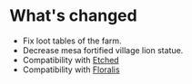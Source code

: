 # What's changed

+ Fix loot tables of the farm.
+ Decrease mesa fortified village lion statue.
+ Compatibility with [Etched](https://www.curseforge.com/minecraft/mc-mods/etched)
+ Compatibility with [Floralis](https://modrinth.com/mod/floralis)
